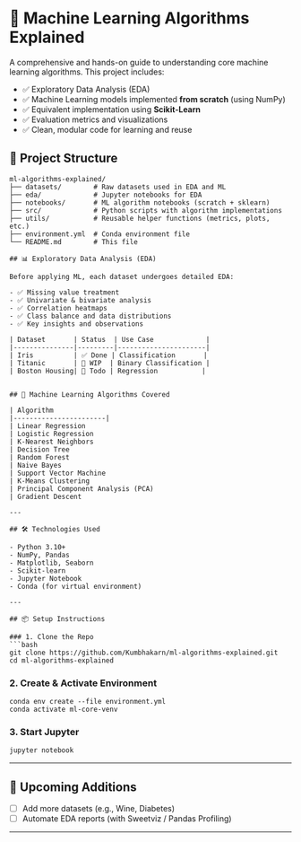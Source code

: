 # 📘 Machine Learning Algorithms Explained

A comprehensive and hands-on guide to understanding core machine learning algorithms. This project includes:

- ✅ Exploratory Data Analysis (EDA)
- ✅ Machine Learning models implemented **from scratch** (using NumPy)
- ✅ Equivalent implementation using **Scikit-Learn**
- ✅ Evaluation metrics and visualizations
- ✅ Clean, modular code for learning and reuse


## 📂 Project Structure

```text
ml-algorithms-explained/
├── datasets/        # Raw datasets used in EDA and ML
├── eda/             # Jupyter notebooks for EDA
├── notebooks/       # ML algorithm notebooks (scratch + sklearn)
├── src/             # Python scripts with algorithm implementations
├── utils/           # Reusable helper functions (metrics, plots, etc.)
├── environment.yml  # Conda environment file
└── README.md        # This file

## 📊 Exploratory Data Analysis (EDA)

Before applying ML, each dataset undergoes detailed EDA:

- ✅ Missing value treatment
- ✅ Univariate & bivariate analysis
- ✅ Correlation heatmaps
- ✅ Class balance and data distributions
- ✅ Key insights and observations

| Dataset       | Status  | Use Case             |
|---------------|---------|----------------------|
| Iris          | ✅ Done | Classification       |
| Titanic       | 🔄 WIP  | Binary Classification |
| Boston Housing| 🔲 Todo | Regression           |


## 🤖 Machine Learning Algorithms Covered

| Algorithm             
|-----------------------|
| Linear Regression      
| Logistic Regression    
| K-Nearest Neighbors    
| Decision Tree
| Random Forest          
| Naive Bayes            
| Support Vector Machine 
| K-Means Clustering     
| Principal Component Analysis (PCA) 
| Gradient Descent       

---

## 🛠️ Technologies Used

- Python 3.10+
- NumPy, Pandas
- Matplotlib, Seaborn
- Scikit-learn
- Jupyter Notebook
- Conda (for virtual environment)

---

## 📦 Setup Instructions

### 1. Clone the Repo
```bash
git clone https://github.com/Kumbhakarn/ml-algorithms-explained.git
cd ml-algorithms-explained
````

### 2. Create & Activate Environment

```
conda env create --file environment.yml
conda activate ml-core-venv

```

### 3. Start Jupyter

```bash
jupyter notebook
```

---

## 🚀 Upcoming Additions

* [ ] Add more datasets (e.g., Wine, Diabetes)
* [ ] Automate EDA reports (with Sweetviz / Pandas Profiling)

---
